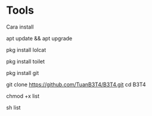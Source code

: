 # Tools

Cara install

apt update && apt upgrade

pkg install lolcat

pkg install toilet

pkg install git

git clone https://github.com/TuanB3T4/B3T4.git
cd B3T4

chmod +x list

sh list
